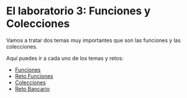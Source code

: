 # El laboratorio 3: Funciones y Colecciones

Vamos a tratar dos temas muy importantes que son las funciones y las colecciones.

Aquí puedes ir a cada uno de los temas y retos:
- [Funciones](./funciones/README.md)
- [Reto Funciones](./funciones/RetoFunciones.md)
- [Colecciones](./colecciones/README.md)
- [Reto Bancario](./colecciones/RetoBancario.md)